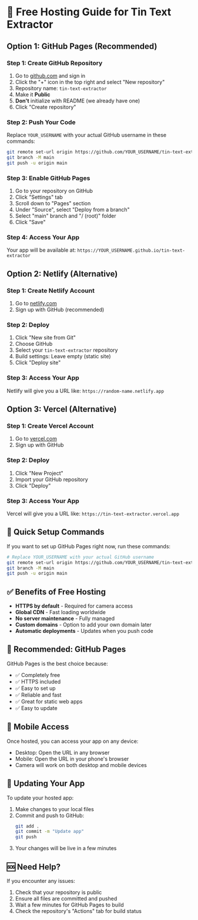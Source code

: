 # 🚀 Free Hosting Guide for Tin Text Extractor

## Option 1: GitHub Pages (Recommended)

### Step 1: Create GitHub Repository
1. Go to [github.com](https://github.com) and sign in
2. Click the "+" icon in the top right and select "New repository"
3. Repository name: `tin-text-extractor`
4. Make it **Public**
5. **Don't** initialize with README (we already have one)
6. Click "Create repository"

### Step 2: Push Your Code
Replace `YOUR_USERNAME` with your actual GitHub username in these commands:

```bash
git remote set-url origin https://github.com/YOUR_USERNAME/tin-text-extractor.git
git branch -M main
git push -u origin main
```

### Step 3: Enable GitHub Pages
1. Go to your repository on GitHub
2. Click "Settings" tab
3. Scroll down to "Pages" section
4. Under "Source", select "Deploy from a branch"
5. Select "main" branch and "/ (root)" folder
6. Click "Save"

### Step 4: Access Your App
Your app will be available at:
`https://YOUR_USERNAME.github.io/tin-text-extractor`

## Option 2: Netlify (Alternative)

### Step 1: Create Netlify Account
1. Go to [netlify.com](https://netlify.com)
2. Sign up with GitHub (recommended)

### Step 2: Deploy
1. Click "New site from Git"
2. Choose GitHub
3. Select your `tin-text-extractor` repository
4. Build settings: Leave empty (static site)
5. Click "Deploy site"

### Step 3: Access Your App
Netlify will give you a URL like:
`https://random-name.netlify.app`

## Option 3: Vercel (Alternative)

### Step 1: Create Vercel Account
1. Go to [vercel.com](https://vercel.com)
2. Sign up with GitHub

### Step 2: Deploy
1. Click "New Project"
2. Import your GitHub repository
3. Click "Deploy"

### Step 3: Access Your App
Vercel will give you a URL like:
`https://tin-text-extractor.vercel.app`

## 🔧 Quick Setup Commands

If you want to set up GitHub Pages right now, run these commands:

```bash
# Replace YOUR_USERNAME with your actual GitHub username
git remote set-url origin https://github.com/YOUR_USERNAME/tin-text-extractor.git
git branch -M main
git push -u origin main
```

## ✅ Benefits of Free Hosting

- **HTTPS by default** - Required for camera access
- **Global CDN** - Fast loading worldwide
- **No server maintenance** - Fully managed
- **Custom domains** - Option to add your own domain later
- **Automatic deployments** - Updates when you push code

## 🎯 Recommended: GitHub Pages

GitHub Pages is the best choice because:
- ✅ Completely free
- ✅ HTTPS included
- ✅ Easy to set up
- ✅ Reliable and fast
- ✅ Great for static web apps
- ✅ Easy to update

## 📱 Mobile Access

Once hosted, you can access your app on any device:
- Desktop: Open the URL in any browser
- Mobile: Open the URL in your phone's browser
- Camera will work on both desktop and mobile devices

## 🔄 Updating Your App

To update your hosted app:
1. Make changes to your local files
2. Commit and push to GitHub:
   ```bash
   git add .
   git commit -m "Update app"
   git push
   ```
3. Your changes will be live in a few minutes

## 🆘 Need Help?

If you encounter any issues:
1. Check that your repository is public
2. Ensure all files are committed and pushed
3. Wait a few minutes for GitHub Pages to build
4. Check the repository's "Actions" tab for build status 